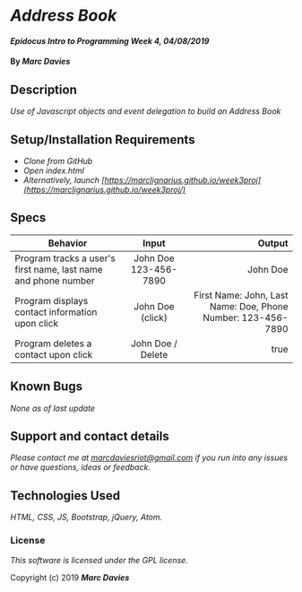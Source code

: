 # _Address Book_

#### _Epidocus Intro to Programming Week 4, 04/08/2019_

#### By _**Marc Davies**_

## Description

_Use of Javascript objects and event delegation to build an Address Book_

## Setup/Installation Requirements

* _Clone from GitHub_
* _Open index.html_
 * _Alternatively, launch [https://marclignarius.github.io/week3proj](https://marclignarius.github.io/week3proj/)_

## Specs

| Behavior | Input | Output |
| ------------- |:-------------:| -----:|
| Program tracks a user's first name, last name and phone number | John Doe 123-456-7890 | John Doe |
| Program displays contact information upon click | John Doe (click) | First Name: John, Last Name: Doe, Phone Number: 123-456-7890 |
| Program deletes a contact upon click | John Doe / Delete | true |

## Known Bugs

_None as of last update_

## Support and contact details

_Please contact me at marcdaviesriot@gmail.com if you run into any issues or have questions, ideas or feedback._

## Technologies Used

_HTML, CSS, JS, Bootstrap, jQuery, Atom._

### License

*This software is licensed under the GPL license.*

Copyright (c) 2019 **_Marc Davies_**
